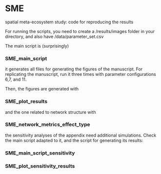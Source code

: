 # SME
spatial meta-ecosystem study: code for reproducing the results

For running the scripts, you need to create a /results/images folder in your directory, and also have /data/parameter_set.csv

The main script is (surprisingly)

### SME_main_script

it generates all files for generating the figures of the manuscript. For replicating the manuscript, run it three times with parameter configurations 6,7, and 11.

Then, the figures are generated with

### SME_plot_results

and the one related to network structure with

### SME_network_metrics_effect_type

the sensitivity analyses of the appendix need additional simulations. Check the main script adapted to it, and the script for generating its results:

### SME_main_script_sensitivity
### SME_plot_sensitivity_results
